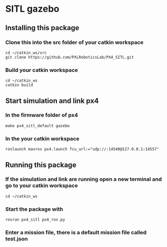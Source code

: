 # SITL gazebo

## Installing this package

### Clone this into the src folder of your catkin workspace
```
cd ~/catkin_ws/src
git clone https://github.com/PXLRoboticsLab/PX4_SITL.git
```
### Build your catkin workspace
```
cd ~/catkin_ws
catkin build
```

## Start simulation and link px4

### In the firmware folder of px4
```
make px4_sitl_default gazebo
```

### In the your catkin workspace

```
roslaunch mavros px4.launch fcu_url:="udp://:14540@127.0.0.1:14557"
```

## Running this package

### If the simulation and link are running open a new terminal and go to your catkin workspace
```
cd ~/catkin_ws
```

### Start the package with
````
rosrun px4_sitl px4_ros.py
````

### Enter a mission file, there is a default mission file called test.json
